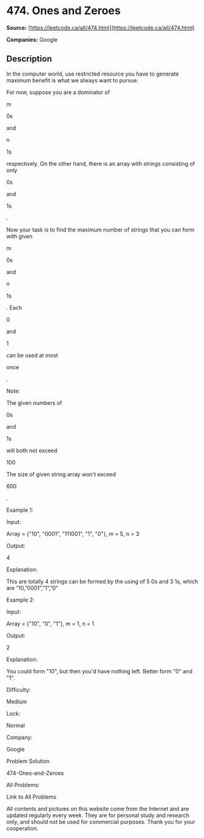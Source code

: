 # 474. Ones and Zeroes

**Source:** [https://leetcode.ca/all/474.html](https://leetcode.ca/all/474.html)

**Companies:** Google

## Description

In the computer world, use restricted resource you have to generate maximum benefit is what
        we always want to pursue.

For now, suppose you are a dominator of

m

0s

and

n

1s

respectively. On the other hand, there is an array with strings consisting of only

0s

and

1s

.

Now your task is to find the maximum number of strings that you can form with given

m

0s

and

n

1s

. Each

0

and

1

can be
        used at most

once

.

Note:

The given numbers of

0s

and

1s

will both not exceed

100

The size of given string array won't exceed

600

.

Example 1:

Input:

Array = {"10", "0001", "111001", "1", "0"}, m = 5, n = 3

Output:

4

Explanation:

This are totally 4 strings can be formed by the using of 5 0s and 3 1s, which are “10,”0001”,”1”,”0”

Example 2:

Input:

Array = {"10", "0", "1"}, m = 1, n = 1

Output:

2

Explanation:

You could form "10", but then you'd have nothing left. Better form "0" and "1".

Difficulty:

Medium

Lock:

Normal

Company:

Google

Problem Solution

474-Ones-and-Zeroes

All Problems:

Link to All Problems

All contents and pictures on this website come from the Internet and are updated regularly every week. They are for personal study and research only, and should not be used for commercial purposes. Thank you for your cooperation.

